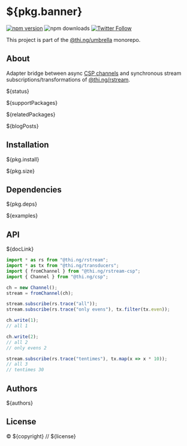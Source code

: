 # ${pkg.banner}

[![npm version](https://img.shields.io/npm/v/${pkg.name}.svg)](https://www.npmjs.com/package/${pkg.name})
![npm downloads](https://img.shields.io/npm/dm/${pkg.name}.svg)
[![Twitter Follow](https://img.shields.io/twitter/follow/thing_umbrella.svg?style=flat-square&label=twitter)](https://twitter.com/thing_umbrella)

This project is part of the
[@thi.ng/umbrella](https://github.com/thi-ng/umbrella/) monorepo.

<!-- TOC -->

## About

Adapter bridge between async [CSP
channels](https://github.com/thi-ng/umbrella/tree/develop/packages/csp)
and synchronous stream subscriptions/transformations of
[@thi.ng/rstream](https://github.com/thi-ng/umbrella/tree/develop/packages/rstream).

${status}

${supportPackages}

${relatedPackages}

${blogPosts}

## Installation

${pkg.install}

${pkg.size}

## Dependencies

${pkg.deps}

${examples}

## API

${docLink}

```ts
import * as rs from "@thi.ng/rstream";
import * as tx from "@thi.ng/transducers";
import { fromChannel } from "@thi.ng/rstream-csp";
import { Channel } from "@thi.ng/csp";

ch = new Channel();
stream = fromChannel(ch);

stream.subscribe(rs.trace("all"));
stream.subscribe(rs.trace("only evens"), tx.filter(tx.even));

ch.write(1);
// all 1

ch.write(2);
// all 2
// only evens 2

stream.subscribe(rs.trace("tentimes"), tx.map(x => x * 10));
// all 3
// tentimes 30
```

## Authors

${authors}

## License

&copy; ${copyright} // ${license}
